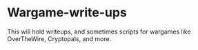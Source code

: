 # Wargame-write-ups
This will hold writeups, and sometimes scripts for wargames like OverTheWire, Cryptopals, and more.
